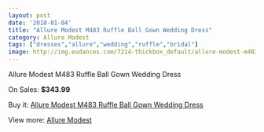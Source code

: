 ```yaml
---
layout: post
date: '2018-01-04'
title: "Allure Modest M483 Ruffle Ball Gown Wedding Dress"
category: Allure Modest
tags: ["dresses","allure","wedding","ruffle","bridal"]
image: http://img.eudances.com/7214-thickbox_default/allure-modest-m483-ruffle-ball-gown-wedding-dress.jpg
---
```

Allure Modest M483 Ruffle Ball Gown Wedding Dress

On Sales: **$343.99**
<a href="https://www.eudances.com/en/allure-modest/2602-allure-modest-m483-ruffle-ball-gown-wedding-dress.html"><amp-img layout="responsive" width="600" height="600" src="//img.eudances.com/7214-thickbox_default/allure-modest-m483-ruffle-ball-gown-wedding-dress.jpg" alt="Allure Modest M483 Ruffle Ball Gown Wedding Dress 0" /></a>
<a href="https://www.eudances.com/en/allure-modest/2602-allure-modest-m483-ruffle-ball-gown-wedding-dress.html"><amp-img layout="responsive" width="600" height="600" src="//img.eudances.com/7217-thickbox_default/allure-modest-m483-ruffle-ball-gown-wedding-dress.jpg" alt="Allure Modest M483 Ruffle Ball Gown Wedding Dress 1" /></a>
<a href="https://www.eudances.com/en/allure-modest/2602-allure-modest-m483-ruffle-ball-gown-wedding-dress.html"><amp-img layout="responsive" width="600" height="600" src="//img.eudances.com/7216-thickbox_default/allure-modest-m483-ruffle-ball-gown-wedding-dress.jpg" alt="Allure Modest M483 Ruffle Ball Gown Wedding Dress 2" /></a>
<a href="https://www.eudances.com/en/allure-modest/2602-allure-modest-m483-ruffle-ball-gown-wedding-dress.html"><amp-img layout="responsive" width="600" height="600" src="//img.eudances.com/7215-thickbox_default/allure-modest-m483-ruffle-ball-gown-wedding-dress.jpg" alt="Allure Modest M483 Ruffle Ball Gown Wedding Dress 3" /></a>

Buy it: [Allure Modest M483 Ruffle Ball Gown Wedding Dress](https://www.eudances.com/en/allure-modest/2602-allure-modest-m483-ruffle-ball-gown-wedding-dress.html "Allure Modest M483 Ruffle Ball Gown Wedding Dress")

View more: [Allure Modest](https://www.eudances.com/en/38-allure-modest "Allure Modest")